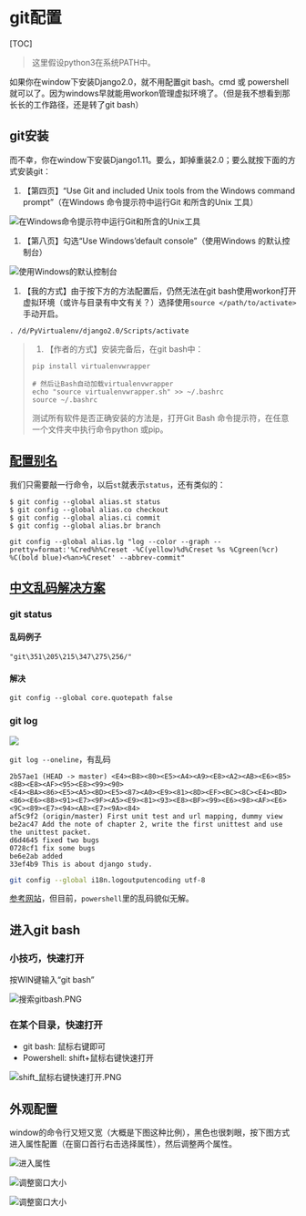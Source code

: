 # git配置

[TOC]

> 这里假设python3在系统PATH中。

如果你在window下安装Django2.0，就不用配置git bash。cmd 或 powershell就可以了。因为windows早就能用workon管理虚拟环境了。（但是我不想看到那长长的工作路径，还是转了git bash）

## git安装

而不幸，你在window下安装Django1.11。要么，卸掉重装2.0；要么就按下面的方式安装git：

1. 【第四页】“Use Git and included Unix tools from the Windows command prompt”（在Windows 命令提示符中运行Git 和所含的Unix 工具）

![在Windows命令提示符中运行Git和所含的Unix工具](git%E9%85%8D%E7%BD%AE/%E5%9C%A8Windows%E5%91%BD%E4%BB%A4%E6%8F%90%E7%A4%BA%E7%AC%A6%E4%B8%AD%E8%BF%90%E8%A1%8CGit%E5%92%8C%E6%89%80%E5%90%AB%E7%9A%84Unix%E5%B7%A5%E5%85%B7.PNG)

1. 【第八页】勾选“Use Windows’default console”（使用Windows 的默认控制台）

![使用Windows的默认控制台](git%E9%85%8D%E7%BD%AE/%E4%BD%BF%E7%94%A8Windows%E7%9A%84%E9%BB%98%E8%AE%A4%E6%8E%A7%E5%88%B6%E5%8F%B0.PNG)

1. 【我的方式】由于按下方的方法配置后，仍然无法在git bash使用workon打开虚拟环境（或许与目录有中文有关？）选择使用`source </path/to/activate>`手动开启。

```
. /d/PyVirtualenv/django2.0/Scripts/activate
```

> 1. 【作者的方式】安装完备后，在git bash中：
>
> ```shell 
> pip install virtualenvwrapper
> 
> # 然后让Bash自动加载virtualenvwrapper
> echo "source virtualenvwrapper.sh" >> ~/.bashrc
> source ~/.bashrc
> ```
>
> 测试所有软件是否正确安装的方法是，打开Git Bash 命令提示符，在任意一个文件夹中执行命令python 或pip。

## [配置别名](https://www.liaoxuefeng.com/wiki/0013739516305929606dd18361248578c67b8067c8c017b000/001375234012342f90be1fc4d81446c967bbdc19e7c03d3000)

我们只需要敲一行命令，以后`st`就表示`status`，还有类似的：

```
$ git config --global alias.st status
$ git config --global alias.co checkout
$ git config --global alias.ci commit
$ git config --global alias.br branch
```



```
git config --global alias.lg "log --color --graph --pretty=format:'%Cred%h%Creset -%C(yellow)%d%Creset %s %Cgreen(%cr) %C(bold blue)<%an>%Creset' --abbrev-commit"
```



## [中文乱码解决方案](https://segmentfault.com/a/1190000000578037)
### git status


#### 乱码例子

`"git\351\205\215\347\275\256/"`

#### 解决

```shell
git config --global core.quotepath false
```

### git log

![](P1TDD_DjangoBase\C3testHomepage\gitdiff.PNG)

`git log --oneline`，有乱码

```
2b57ae1 (HEAD -> master) <E4><B8><80><E5><A4><A9><E8><A2><AB><E6><B5><8B><E8><AF><95><E8><99><90>
<E4><BA><86><E5><A5><BD><E5><87><A0><E9><81><8D><EF><BC><8C><E4><BD><86><E6><88><91><E7><9F><A5><E9><81><93><E8><BF><99><E6><98><AF><E6><9C><89><E7><94><A8><E7><9A><84>
af5c9f2 (origin/master) First unit test and url mapping, dummy view
be2ac47 Add the note of chapter 2, write the first unittest and use the unittest packet.
d6d4645 fixed two bugs
0728cf1 fix some bugs
be6e2ab added
33ef4b9 This is about django study.
```

```bash
git config --global i18n.logoutputencoding utf-8
```

[参考网站](https://segmentfault.com/a/1190000000578037)，但目前，`powershell`里的乱码貌似无解。

## 进入git bash

### 小技巧，快速打开

按WIN键输入“git bash”

![搜索gitbash.PNG](git%E9%85%8D%E7%BD%AE/%E6%90%9C%E7%B4%A2gitbash.PNG)

### 在某个目录，快速打开

- git bash: 鼠标右键即可
- Powershell: shift+鼠标右键快速打开

![shift_鼠标右键快速打开.PNG](git%E9%85%8D%E7%BD%AE/shift_%E9%BC%A0%E6%A0%87%E5%8F%B3%E9%94%AE%E5%BF%AB%E9%80%9F%E6%89%93%E5%BC%80.PNG)


## 外观配置

window的命令行又短又宽（大概是下图这种比例），黑色也很刺眼，按下图方式进入属性配置（在窗口首行右击选择属性），然后调整两个属性。

![进入属性](git%E9%85%8D%E7%BD%AE/%E8%BF%9B%E5%85%A5%E5%B1%9E%E6%80%A7.PNG)

![调整窗口大小](git%E9%85%8D%E7%BD%AE/%E8%B0%83%E6%95%B4%E7%AA%97%E5%8F%A3%E5%A4%A7%E5%B0%8F.PNG)

![调整窗口大小](git%E9%85%8D%E7%BD%AE/%E8%B0%83%E6%95%B4%E9%A2%9C%E8%89%B2%E4%B8%BARGB545964.PNG)
